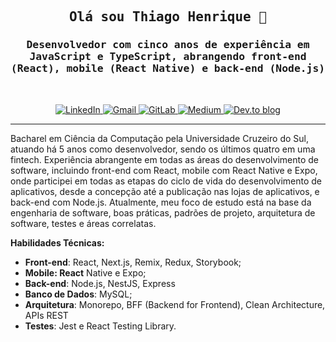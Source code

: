 <h2 align="center">
  <samp>Olá sou Thiago Henrique 👋</samp>
</h2>
<h3 align="center">
  <samp> Desenvolvedor com cinco anos de experiência em JavaScript e TypeScript, abrangendo front-end (React), mobile (React Native) e back-end (Node.js) </samp>
</h3>
<br>
<p align="center">
  <a href="https://www.linkedin.com/in/thenriquedomingues/" target="_blank">
    <img src="https://img.shields.io/badge/LinkedIn-0077B5?style=for-the-badge&logo=linkedin&logoColor=white" alt="LinkedIn">
  </a>
  <a href="mailto:thenrique2012@gmail.com" target="_blank">
    <img src="https://img.shields.io/badge/Gmail-D14836?style=for-the-badge&logo=gmail&logoColor=white" alt="Gmail">
  </a>
  <a href="https://gitlab.com/thenriquedb" target="_blank">
    <img src="https://img.shields.io/badge/GitLab-330F63?style=for-the-badge&logo=gitlab&logoColor=white" alt="GitLab">
  </a>
  <a href="https://medium.com/@thenriquedb" target="_blank">
    <img src="https://img.shields.io/badge/Medium-12100E?style=for-the-badge&logo=medium&logoColor=white" alt="Medium">
  </a>
  <a href="https://dev.to/thenriquedb" target="_blank">
    <img src="https://img.shields.io/badge/dev.to-0A0A0A?style=for-the-badge&logo=dev.to&logoColor=white" alt="Dev.to blog">
  </a>
</p>
<hr>

<p>
Bacharel em Ciência da Computação pela Universidade Cruzeiro do Sul, atuando há 5 anos como desenvolvedor, sendo os últimos quatro em uma fintech. Experiência abrangente em todas as áreas do desenvolvimento de software, incluindo front-end com React, mobile com React Native e Expo, onde participei em todas as etapas do ciclo de vida do desenvolvimento de aplicativos, desde a concepção até a publicação nas lojas de aplicativos, e back-end com Node.js. Atualmente, meu foco de estudo está na base da engenharia de software, boas práticas, padrões de projeto, arquitetura de software, testes e áreas correlatas.
</p>

<b>Habilidades Técnicas:</b>
  
- **Front-end**: React, Next.js, Remix, Redux, Storybook;
- **Mobile: React** Native e Expo;
- **Back-end**: Node.js, NestJS, Express
- **Banco de Dados**: MySQL;
- **Arquitetura**: Monorepo, BFF (Backend for Frontend), Clean Architecture, APIs REST
- **Testes**: Jest e React Testing Library.


